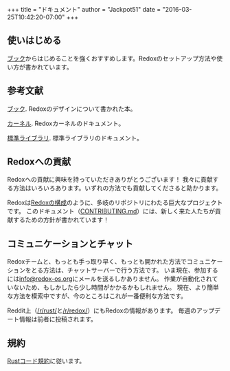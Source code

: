 +++
title = "ドキュメント"
author = "Jackpot51"
date = "2016-03-25T10:42:20-07:00"
+++

## 使いはじめる

[ブック](https://doc.redox-os.org/book/)からはじめることを強くおすすめします。Redoxのセットアップ方法や使い方が書かれています。

## 参考文献

[ブック](https://doc.redox-os.org/book/). Redoxのデザインについて書かれた本。

[カーネル](https://doc.redox-os.org/kernel/kernel/). Redoxカーネルのドキュメント。

[標準ライブラリ](https://doc.redox-os.org/std/std/). 標準ライブラリのドキュメント。

## Redoxへの貢献

Redoxへの貢献に興味を持っていただきありがとうございます！
我々に貢献する方法はいろいろあります。いずれの方法でも貢献してくださると助かります。

Redoxは[Redoxの構成](https://github.com/redox-os)のように、多岐のリポジトリにわたる巨大なプロジェクトです。
このドキュメント（[CONTRIBUTING.md](https://github.com/redox-os/redox/blob/master/CONTRIBUTING.md)）には、新しく来た人たちが貢献するための方針が書かれています！

## コミュニケーションとチャット

Redoxチームと、もっとも手っ取り早く、もっとも開かれた方法でコミュニケーションをとる方法は、チャットサーバーで行う方法です。
いま現在、参加するには[info@redox-os.org](mailto:info@redox-os.org)にメールを送るしかありません。
作業が自動化されていないため、もしかしたら少し時間がかかるかもしれません。
現在、より簡単な方法を模索中ですが、今のところはこれが一番便利な方法です。

Reddit上（[/r/rust/](https://www.reddit.com/r/rust)と[/r/redox/](https://www.reddit.com/r/redox)）にもRedoxの情報があります。
毎週のアップデート情報は前者に投稿されます。

## 規約

[Rustコード規約](http://www.rust-lang.org/conduct.html)に従います。
